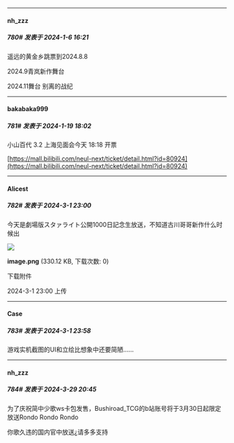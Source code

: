 
*****

####  nh_zzz  
##### 780#       发表于 2024-1-6 16:21

遥远的黄金乡跳票到2024.8.8

2024.9青岚新作舞台

2024.11舞台 别离的战纪

*****

####  bakabaka999  
##### 781#       发表于 2024-1-19 18:02

小山百代 3.2 上海见面会今天 18:18 开票

[https://mall.bilibili.com/neul-next/ticket/detail.html?id=80924](https://mall.bilibili.com/neul-next/ticket/detail.html?id=80924)

*****

####  Alicest  
##### 782#       发表于 2024-3-1 23:00

今天是劇場版スタァライト公開1000日記念生放送，不知道古川哥哥新作什么时候出

<img src="https://img.saraba1st.com/forum/202403/01/230003eomybeycejevamei.png" referrerpolicy="no-referrer">

<strong>image.png</strong> (330.12 KB, 下载次数: 0)

下载附件

2024-3-1 23:00 上传


*****

####  Case  
##### 783#       发表于 2024-3-1 23:58

游戏实机截图的UI和立绘比想象中还要简陋……

*****

####  nh_zzz  
##### 784#       发表于 2024-3-29 20:45

为了庆祝简中少歌ws卡包发售，Bushiroad_TCG的b站账号将于3月30日起限定放送Rondo Rondo Rondo

你歌久违的国内官中放送¿请多多支持


